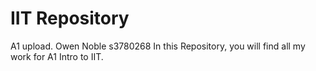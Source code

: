# IIT Repository 
A1 upload.
Owen Noble s3780268
In this Repository, you will find all my work for A1 Intro to IIT.
